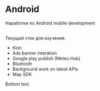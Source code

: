 # Android

Наработки по Android mobile development</br></br>

Текущий стек для изучения:</br>
- Koin </br>
- Ads banner interation</br>
- Google play publish (Meteo.Hub)</br>
- Bluetooth</br>
- Background work on latest APIs</br>
- Map SDK</br>

Bottom text.</br>

